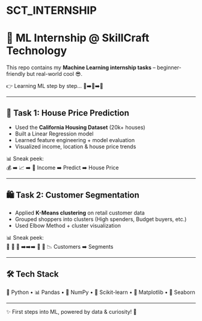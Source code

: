 # SCT_INTERNSHIP
# 🚀 ML Internship @ SkillCraft Technology  

This repo contains my **Machine Learning internship tasks** – beginner-friendly but real-world cool 😎.  

👉 Learning ML step by step... 🚶➡️🏃➡️🚀  

---

## 🏡 Task 1: House Price Prediction  
- Used the **California Housing Dataset** (20k+ houses)  
- Built a Linear Regression model  
- Learned feature engineering + model evaluation  
- Visualized income, location & house price trends  

📊 Sneak peek:  
💰 ➡️ 📈 ➡️ 🏡
Income ➡️ Predict ➡️ House Price

---

## 🛍️ Task 2: Customer Segmentation  
- Applied **K-Means clustering** on retail customer data  
- Grouped shoppers into clusters (High spenders, Budget buyers, etc.)  
- Used Elbow Method + cluster visualization  

📊 Sneak peek:  
🛒 🛒 🛒 ➡️➡️➡️ 🎯 💎 📉
Customers ➡️ Segments

---

## 🛠️ Tech Stack  
🐍 Python • 📊 Pandas • 🔢 NumPy • 🤖 Scikit-learn • 🎨 Matplotlib • 🌈 Seaborn  

---

✨ First steps into ML, powered by data & curiosity! 🚀
